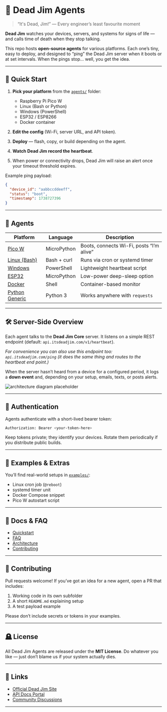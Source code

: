# 🧠 Dead Jim Agents

> “It's Dead, Jim!”
> — Every engineer’s least favourite moment

**Dead Jim** watches your devices, servers, and systems for signs of life — and calls time of death when they stop talking.

This repo hosts **open-source agents** for various platforms. Each one’s tiny, easy to deploy, and designed to “ping” the Dead Jim server when it boots or at set intervals. When the pings stop… well, you get the idea.

---

## 🚀 Quick Start

1. **Pick your platform** from the [`agents/`](./agents) folder:

   * Raspberry Pi Pico W
   * Linux (Bash or Python)
   * Windows (PowerShell)
   * ESP32 / ESP8266
   * Docker container

2. **Edit the config** (Wi-Fi, server URL, and API token).

3. **Deploy** — flash, copy, or build depending on the agent.

4. **Watch Dead Jim record the heartbeat**.

5. When power or connectivity drops, Dead Jim will raise an alert once your timeout threshold expires.

Example ping payload:

```json
{
  "device_id": "aabbccddeeff",
  "status": "boot",
  "timestamp": 1738727396
}
```

---

## 🧩 Agents

| Platform                               | Language    | Description                              |
| -------------------------------------- | ----------- | ---------------------------------------- |
| [Pico W](./agents/pico-w)              | MicroPython | Boots, connects Wi-Fi, posts “I’m alive” |
| [Linux (Bash)](./agents/linux-bash)    | Bash + curl | Runs via cron or systemd timer           |
| [Windows](./agents/windows-powershell) | PowerShell  | Lightweight heartbeat script             |
| [ESP32](./agents/esp32)                | MicroPython | Low-power deep-sleep option              |
| [Docker](./agents/docker)              | Shell       | Container-based monitor                  |
| [Python Generic](./agents/python)      | Python 3    | Works anywhere with `requests`           |

---

## 🛠️ Server-Side Overview

Each agent talks to the **Dead Jim Core** server.
It listens on a simple REST endpoint (default: `api.itsdeadjim.com/v1/heartbeat`).

_For convenience you can also use this endpoint too: `api.itsdeadjim.com/ping` (it does the same thing and routes to the heartbeat end point.)_

When the server hasn’t heard from a device for a configured period, it logs a **down event** and, depending on your setup, emails, texts, or posts alerts.

![architecture diagram placeholder](docs/diagram-deadjim-arch.png)

---

## 🔐 Authentication

Agents authenticate with a short-lived bearer token:

```bash
Authorization: Bearer <your-token-here>
```

Keep tokens private; they identify your devices. Rotate them periodically if you distribute public builds.

---

## 🧰 Examples & Extras

You’ll find real-world setups in [`examples/`](./examples):

* Linux cron job (`@reboot`)
* systemd timer unit
* Docker Compose snippet
* Pico W autostart script

---

## 💬 Docs & FAQ

* [Quickstart](./docs/quickstart.md)
* [FAQ](./docs/faq.md)
* [Architecture](./docs/architecture.md)
* [Contributing](./docs/contributing.md)

---

## 🤝 Contributing

Pull requests welcome!
If you’ve got an idea for a new agent, open a PR that includes:

1. Working code in its own subfolder
2. A short `README.md` explaining setup
3. A test payload example

Please don’t include secrets or tokens in your examples.

---

## 🪦 License

All Dead Jim Agents are released under the **MIT License**.
Do whatever you like — just don’t blame us if your system actually dies.

---

## 🧭 Links

* [Official Dead Jim Site](https://itsdeadjim.com)
* [API Docs Portal](https://api.itsdeadjim.com/docs)
* [Community Discussions](https://github.com/jamesburchill/itsdeadjim-community/discussions)

---
